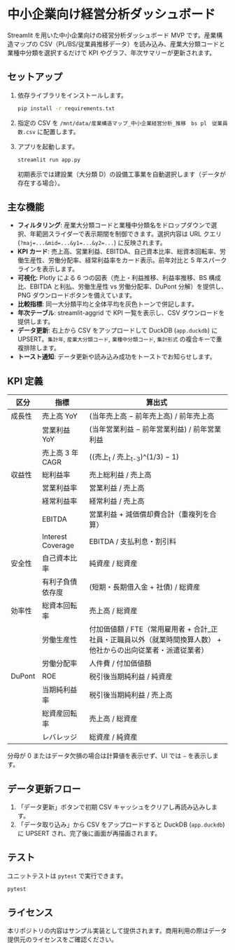 # 中小企業向け経営分析ダッシュボード

Streamlit を用いた中小企業向けの経営分析ダッシュボード MVP です。産業構造マップの CSV（PL/BS/従業員推移データ）を読み込み、産業大分類コードと業種中分類を選択するだけで KPI やグラフ、年次サマリーが更新されます。

## セットアップ

1. 依存ライブラリをインストールします。

   ```bash
   pip install -r requirements.txt
   ```

2. 指定の CSV を `/mnt/data/産業構造マップ_中小企業経営分析_推移　bs pl　従業員数.csv` に配置します。

3. アプリを起動します。

   ```bash
   streamlit run app.py
   ```

   初期表示では建設業（大分類 D）の設備工事業を自動選択します（データが存在する場合）。

## 主な機能

- **フィルタリング**: 産業大分類コードと業種中分類名をドロップダウンで選択、年範囲スライダーで表示期間を制御できます。選択内容は URL クエリ (`?maj=...&mid=...&y1=...&y2=...`) に反映されます。
- **KPI カード**: 売上高、営業利益、EBITDA、自己資本比率、総資本回転率、労働生産性、労働分配率、経常利益率をカード表示。前年対比と 5 年スパークラインを表示します。
- **可視化**: Plotly による 6 つの図表（売上・利益推移、利益率推移、BS 構成比、EBITDA と利払、労働生産性 vs 労働分配率、DuPont 分解）を提供し、PNG ダウンロードボタンを備えています。
- **比較指標**: 同一大分類平均と全体平均を灰色トーンで併記します。
- **年次テーブル**: streamlit-aggrid で KPI 一覧を表示し、CSV ダウンロードを提供します。
- **データ更新**: 右上から CSV をアップロードして DuckDB (`app.duckdb`) に UPSERT。`集計年`, `産業大分類コード`, `業種中分類コード`, `集計形式` の複合キーで重複排除します。
- **トースト通知**: データ更新や読み込み成功をトーストでお知らせします。

## KPI 定義

| 区分 | 指標 | 算出式 |
| --- | --- | --- |
| 成長性 | 売上高 YoY | (当年売上高 − 前年売上高) / 前年売上高 |
|  | 営業利益 YoY | (当年営業利益 − 前年営業利益) / 前年営業利益 |
|  | 売上高 3 年 CAGR | ((売上<sub>t</sub> / 売上<sub>t-3</sub>)^(1/3) − 1) |
| 収益性 | 総利益率 | 売上総利益 / 売上高 |
|  | 営業利益率 | 営業利益 / 売上高 |
|  | 経常利益率 | 経常利益 / 売上高 |
|  | EBITDA | 営業利益 + 減価償却費合計（重複列を合算） |
|  | Interest Coverage | EBITDA / 支払利息・割引料 |
| 安全性 | 自己資本比率 | 純資産 / 総資産 |
|  | 有利子負債依存度 | (短期・長期借入金 + 社債) / 総資産 |
| 効率性 | 総資本回転率 | 売上高 / 総資産 |
|  | 労働生産性 | 付加価値額 / FTE（常用雇用者 + 合計_正社員・正職員以外（就業時間換算人数） + 他社からの出向従業者・派遣従業者） |
|  | 労働分配率 | 人件費 / 付加価値額 |
| DuPont | ROE | 税引後当期純利益 / 純資産 |
|  | 当期純利益率 | 税引後当期純利益 / 売上高 |
|  | 総資産回転率 | 売上高 / 総資産 |
|  | レバレッジ | 総資産 / 純資産 |

分母が 0 またはデータ欠損の場合は計算値を表示せず、UI では `—` を表示します。

## データ更新フロー

1. 「データ更新」ボタンで初期 CSV キャッシュをクリアし再読み込みします。
2. 「データ取り込み」から CSV をアップロードすると DuckDB (`app.duckdb`) に UPSERT され、完了後に画面が再描画されます。

## テスト

ユニットテストは `pytest` で実行できます。

```bash
pytest
```

## ライセンス

本リポジトリの内容はサンプル実装として提供されます。商用利用の際はデータ提供元のライセンスをご確認ください。
